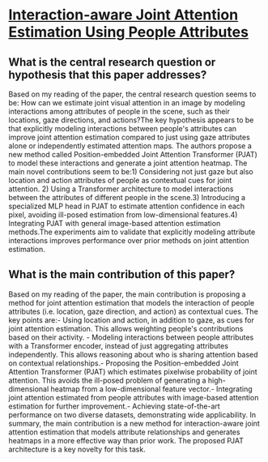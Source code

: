 # [Interaction-aware Joint Attention Estimation Using People Attributes](https://arxiv.org/abs/2308.05382)

## What is the central research question or hypothesis that this paper addresses?

Based on my reading of the paper, the central research question seems to be: How can we estimate joint visual attention in an image by modeling interactions among attributes of people in the scene, such as their locations, gaze directions, and actions?The key hypothesis appears to be that explicitly modeling interactions between people's attributes can improve joint attention estimation compared to just using gaze attributes alone or independently estimated attention maps. The authors propose a new method called Position-embedded Joint Attention Transformer (PJAT) to model these interactions and generate a joint attention heatmap. The main novel contributions seem to be:1) Considering not just gaze but also location and action attributes of people as contextual cues for joint attention. 2) Using a Transformer architecture to model interactions between the attributes of different people in the scene.3) Introducing a specialized MLP head in PJAT to estimate attention confidence in each pixel, avoiding ill-posed estimation from low-dimensional features.4) Integrating PJAT with general image-based attention estimation methods.The experiments aim to validate that explicitly modeling attribute interactions improves performance over prior methods on joint attention estimation.


## What is the main contribution of this paper?

Based on my reading of the paper, the main contribution is proposing a method for joint attention estimation that models the interaction of people attributes (i.e. location, gaze direction, and action) as contextual cues. The key points are:- Using location and action, in addition to gaze, as cues for joint attention estimation. This allows weighting people's contributions based on their activity. - Modeling interactions between people attributes with a Transformer encoder, instead of just aggregating attributes independently. This allows reasoning about who is sharing attention based on contextual relationships.- Proposing the Position-embedded Joint Attention Transformer (PJAT) which estimates pixelwise probability of joint attention. This avoids the ill-posed problem of generating a high-dimensional heatmap from a low-dimensional feature vector.- Integrating joint attention estimated from people attributes with image-based attention estimation for further improvement.- Achieving state-of-the-art performance on two diverse datasets, demonstrating wide applicability. In summary, the main contribution is a new method for interaction-aware joint attention estimation that models attribute relationships and generates heatmaps in a more effective way than prior work. The proposed PJAT architecture is a key novelty for this task.
